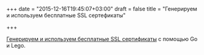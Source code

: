 +++
date = "2015-12-16T19:45:07+03:00"
draft = false
title = "Генерируем и используем бесплатные SSL сертефикаты"

+++

<p><a href="https://blog.gopheracademy.com/advent-2015/generate-free-tls-certs-with-lego/">Генерируем и используем бесплатные SSL сертификаты</a> с помощью Go и&nbsp;Lego.</p>

